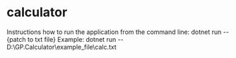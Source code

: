 # calculator

Instructions how to run the application from the command line:
dotnet run -- {patch to txt file}
Example:
dotnet run -- D:\GP.Calculator\example_file\calc.txt
